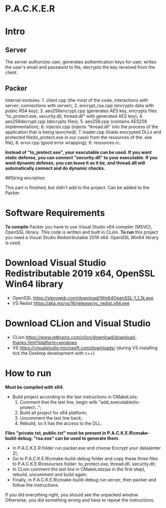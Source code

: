 # P.A.C.K.E.R


# Intro

 
## Server

The server authorizes user, generates authentication keys for user, writes the user's email and password to file, decrypts the key received from the client.
 
## Packer

Internal modules:
	1. client.cpp (the most of the code, interactions with server; connections with server);
	2. encrypt_rsa.cpp (encrypts data with public RSA key);
	3. aes256encrypt.cpp (generates AES key, encrypts files "to_protect.exe, security.dll, thread.dll" with generated AES key); 
	4. aes256decrypt.cpp (decrypts files);
	5. aes256.cpp (contains AES256 implementation);
	6. injector.cpp (injects "thread.dll" into the process of the application that is being launched);
	7. loader.cpp (loads encrypted DLLs and protected file(to_protect.exe in our case) from the resources of the .exe file);
	8. error.cpp (good error wrapping);
	9. resources.rc.
  
**Instead of "to_protect.exe", your executable can be used. If you want static defense, you can connect "security.dll" to your executable. If you want dynamic defense, you can leave it as it be, and thread.dll will automatically connect and do dynamic checks.** 

##String encription

This part is finished, but didn't add to the project. Can be added to the Packer. 

# Software Requirements

**To compile** Packer you have to use Visual Studio x64 compiler (MSVC), OpenSSL library. This code is written and built in CLion. 
**To run** this project you need a Visual Studio Redistributable 2019 x64. OpenSSL Win64 library is used. 

# Download Visual Studio Redistributable 2019 x64, OpenSSL Win64 library

* OpenSSL https://slproweb.com/download/Win64OpenSSL-1_1_1k.exe
* VS Redist https://aka.ms/vs/16/release/vc_redist.x64.exe

# Download CLion and Visual Studio

* CLion https://www.jetbrains.com/clion/download/download-thanks.html?platform=windows
* VS https://visualstudio.microsoft.com/downloads/ (during VS installing tick the Desktop development with c++)

# How to run

**Must be compiled with x64.**
 
* Build project according to the last instructions in CMakeLists:
	1. Comment that the last line, begin with "add_executable(to-protect...";
	2. Build all project for x64 platform;
	3. Uncomment the last line back;
	4. Rebuild, so it has the access to the DLL.

**Files "private.txt, public.txt" must be present in P.A.C.K.E.R\cmake-build-debug. "rsa.exe" can be used to generate them.** 

* In P.A.C.K.E.R folder run packer.exe and choose Encrypt your data(enter 2);
* Go to P.A.C.K.E.R\cmake-build-debug folder and copy these three files to P.A.C.K.E.R\resourses folder: to_protect.exe, thread.dll, security.dll;
* In CLion comment the last line in CMakeLists(as in the first step), rebuild, uncomment and build again;
* Finally, in P.A.C.K.E.R\cmake-build-debug run server, then packer and follow the instructions.
 
If you did everything right, you should see the unpacked window. Otherwise, you did something wrong and have to repeat the instructions.
